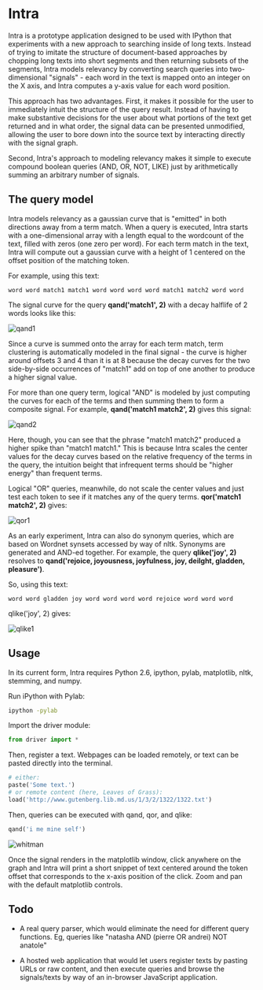 # Intra

Intra is a prototype application designed to be used with IPython that experiments with a new approach to searching inside of long texts. Instead of trying to imitate the structure of document-based approaches by chopping long texts into short segments and then returning subsets of the segments, Intra models relevancy by converting search queries into two-dimensional "signals" - each word in the text is mapped onto an integer on the X axis, and Intra computes a y-axis value for each word position.

This approach has two advantages. First, it makes it possible for the user to immediately intuit the structure of the query result. Instead of having to make substantive decisions for the user about what portions of the text get returned and in what order, the signal data can be presented unmodified, allowing the user to bore down into the source text by interacting directly with the signal graph.

Second, Intra's approach to modeling relevancy makes it simple to execute compound boolean queries (AND, OR, NOT, LIKE) just by arithmetically summing an arbitrary number of signals.

## The query model

Intra models relevancy as a gaussian curve that is "emitted" in both directions away from a term match. When a query is executed, Intra starts with a one-dimensional array with a length equal to the wordcount of the text, filled with zeros (one zero per word). For each term match in the text, Intra will compute out a gaussian curve with a height of 1 centered on the offset position of the matching token.

For example, using this text:

```text
word word match1 match1 word word word word match1 match2 word word
```

The signal curve for the query **qand('match1', 2)** with a decay halflife of 2 words looks like this:

![qand1](http://dclure.org/wp-content/uploads/2012/07/qand-1.png)

Since a curve is summed onto the array for each term match, term clustering is automatically modeled in the final signal - the curve is higher around offsets 3 and 4 than it is at 8 because the decay curves for the two side-by-side occurrences of "match1" add on top of one another to produce a higher signal value.

For more than one query term, logical "AND" is modeled by just computing the curves for each of the terms and then summing them to form a composite signal. For example, **qand('match1 match2', 2)** gives this signal:

![qand2](http://dclure.org/wp-content/uploads/2012/07/qand-2.png)

Here, though, you can see that the phrase "match1 match2" produced a higher spike than "match1 match1." This is because Intra scales the center values for the decay curves based on the relative frequency of the terms in the query, the intuition beight that infrequent terms should be "higher energy" than frequent terms.

Logical "OR" queries, meanwhile, do not scale the center values and just test each token to see if it matches any of the query terms. **qor('match1 match2', 2)** gives:

![qor1](http://dclure.org/wp-content/uploads/2012/07/qor-1.png)

As an early experiment, Intra can also do synonym queries, which are based on Wordnet synsets accessed by way of nltk. Synonyms are generated and AND-ed together. For example, the query **qlike('joy', 2)** resolves to **qand('rejoice, joyousness, joyfulness, joy, deilght, gladden, pleasure')**.

So, using this text:

```text
word word gladden joy word word word word rejoice word word word
```

qlike('joy', 2) gives:

![qlike1](http://dclure.org/wp-content/uploads/2012/07/qlike-1.png)

## Usage

In its current form, Intra requires Python 2.6, ipython, pylab, matplotlib, nltk, stemming, and numpy.

Run iPython with Pylab:

```bash
ipython -pylab
```

Import the driver module:

```python
from driver import *
```

Then, register a text. Webpages can be loaded remotely, or text can be pasted directly into the terminal.

```python
# either:
paste('Some text.')
# or remote content (here, Leaves of Grass):
load('http://www.gutenberg.lib.md.us/1/3/2/1322/1322.txt')
```

Then, queries can be executed with qand, qor, and qlike:

```python
qand('i me mine self')
```

![whitman](http://dclure.org/wp-content/uploads/2012/07/whitman.png)

Once the signal renders in the matplotlib window, click anywhere on the graph and Intra will print a short snippet of text centered around the token offset that corresponds to the x-axis position of the click. Zoom and pan with the default matplotlib controls.

## Todo

  * A real query parser, which would eliminate the need for different query functions. Eg, queries like "natasha AND (pierre OR andrei) NOT anatole"

  * A hosted web application that would let users register texts by pasting URLs or raw content, and then execute queries and browse the signals/texts by way of an in-browser JavaScript application.
